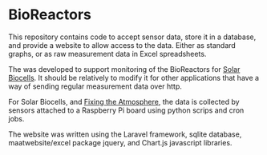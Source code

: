 # BioReactors

This repository contains code to accept sensor data, store it in a database, and provide a website to allow access to the data.  Either as standard graphs, or as raw measurement data in Excel spreadsheets.

The was developed to support monitoring of the BioReactors for [Solar Biocells](http://www.solarbiocells.com/).  It should be relatively to modify it for other applications that have a way of sending regular measurement data over http.

For Solar Biocells, and [Fixing the Atmosphere](http://www.fixingtheatmosphere.com/), the data is collected by sensors attached to a Raspberry Pi board using python scrips and cron jobs.

The website was written using the Laravel framework, sqlite database, maatwebsite/excel package jquery, and Chart.js javascript libraries.
